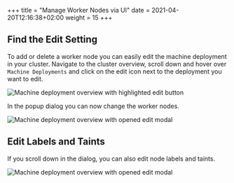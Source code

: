 +++
title = "Manage Worker Nodes via UI"
date = 2021-04-20T12:16:38+02:00
weight = 15
+++


## Find the Edit Setting

To add or delete a worker node you can easily edit the machine deployment in your cluster. Navigate to the cluster overview, scroll down and hover over `Machine Deployments` and click on the edit icon next to the deployment you want to edit.

![Machine deployment overview with highlighted edit button](/img/kubermatic/main/ui/md-edit.png?classes=shadow,border "Machine deployment overview with highlighted edit button")

In the popup dialog you can now change the worker nodes.

![Machine deployment overview with opened edit modal](/img/kubermatic/main/ui/md-edit-dialog1.png?height=350px&classes=shadow,border "Machine deployment overview with opened edit modal")

## Edit Labels and Taints

If you scroll down in the dialog, you can also edit node labels and taints.

![Machine deployment overview with opened edit modal](/img/kubermatic/main/ui/md-edit-dialog2.png?height=350px&classes=shadow,border "Machine deployment overview with opened edit modal")
